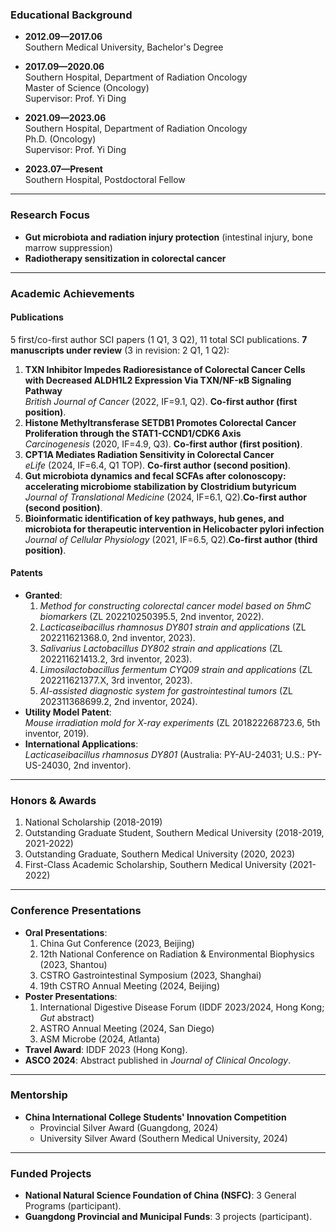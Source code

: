 ### Educational Background

- ​**2012.09—2017.06**  
  Southern Medical University, Bachelor's Degree  

- ​**2017.09—2020.06**  
  Southern Hospital, Department of Radiation Oncology  
  Master of Science (Oncology)  
  Supervisor: Prof. Yi Ding  

- ​**2021.09—2023.06**  
  Southern Hospital, Department of Radiation Oncology  
  Ph.D. (Oncology)  
  Supervisor: Prof. Yi Ding  

- ​**2023.07—Present**  
  Southern Hospital, Postdoctoral Fellow  

---

### Research Focus

- ​**Gut microbiota and radiation injury protection** (intestinal injury, bone marrow suppression)  
- ​**Radiotherapy sensitization in colorectal cancer**  

---

### Academic Achievements

#### ​**Publications**  
5 first/co-first author SCI papers (1 Q1, 3 Q2), 11 total SCI publications. ​**7 manuscripts under review** (3 in revision: 2 Q1, 1 Q2):  
1. ​**TXN Inhibitor Impedes Radioresistance of Colorectal Cancer Cells with Decreased ALDH1L2 Expression Via TXN/NF-κB Signaling Pathway**  
   *British Journal of Cancer* (2022, IF=9.1, Q2). ​**Co-first author (first position)**.  
2. ​**Histone Methyltransferase SETDB1 Promotes Colorectal Cancer Proliferation through the STAT1-CCND1/CDK6 Axis**  
   *Carcinogenesis* (2020, IF=4.9, Q3). ​**Co-first author (first position)**.  
3. ​**CPT1A Mediates Radiation Sensitivity in Colorectal Cancer**  
   *eLife* (2024, IF=6.4, Q1 TOP). ​**Co-first author (second position)**.  
4. ​**Gut microbiota dynamics and fecal SCFAs after colonoscopy: accelerating microbiome stabilization by Clostridium butyricum**  
   *Journal of Translational Medicine* (2024, IF=6.1, Q2). ​**Co-first author (second position)**.  
5. ​**Bioinformatic identification of key pathways, hub genes, and microbiota for therapeutic intervention in Helicobacter pylori infection**  
   *Journal of Cellular Physiology* (2021, IF=6.5, Q2). ​**Co-first author (third position)**.  

#### ​**Patents**  
- ​**Granted**:  
  1. *Method for constructing colorectal cancer model based on 5hmC biomarkers* (ZL 202210250395.5, 2nd inventor, 2022).  
  2. *Lacticaseibacillus rhamnosus DY801 strain and applications* (ZL 202211621368.0, 2nd inventor, 2023).  
  3. *Salivarius Lactobacillus DY802 strain and applications* (ZL 202211621413.2, 3rd inventor, 2023).  
  4. *Limosilactobacillus fermentum CYQ09 strain and applications* (ZL 202211621377.X, 3rd inventor, 2023).  
  5. *AI-assisted diagnostic system for gastrointestinal tumors* (ZL 202311368699.2, 2nd inventor, 2024).  
- ​**Utility Model Patent**:  
  *Mouse irradiation mold for X-ray experiments* (ZL 201822268723.6, 5th inventor, 2019).  
- ​**International Applications**:  
  *Lacticaseibacillus rhamnosus DY801* (Australia: PY-AU-24031; U.S.: PY-US-24030, 2nd inventor).  

---

### Honors & Awards  
1. National Scholarship (2018-2019)  
2. Outstanding Graduate Student, Southern Medical University (2018-2019, 2021-2022)  
3. Outstanding Graduate, Southern Medical University (2020, 2023)  
4. First-Class Academic Scholarship, Southern Medical University (2021-2022)  

---

### Conference Presentations  
- ​**Oral Presentations**:  
  1. China Gut Conference (2023, Beijing)  
  2. 12th National Conference on Radiation & Environmental Biophysics (2023, Shantou)  
  3. CSTRO Gastrointestinal Symposium (2023, Shanghai)  
  4. 19th CSTRO Annual Meeting (2024, Beijing)  
- ​**Poster Presentations**:  
  1. International Digestive Disease Forum (IDDF 2023/2024, Hong Kong; *Gut* abstract)  
  2. ASTRO Annual Meeting (2024, San Diego)  
  3. ASM Microbe (2024, Atlanta)  
- ​**Travel Award**: IDDF 2023 (Hong Kong).  
- ​**ASCO 2024**: Abstract published in *Journal of Clinical Oncology*.  

---

### Mentorship  
- ​**China International College Students' Innovation Competition**  
  - Provincial Silver Award (Guangdong, 2024)  
  - University Silver Award (Southern Medical University, 2024)  

---

### Funded Projects  
- ​**National Natural Science Foundation of China (NSFC)**: 3 General Programs (participant).  
- ​**Guangdong Provincial and Municipal Funds**: 3 projects (participant).  
